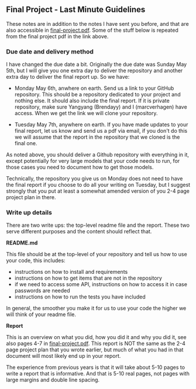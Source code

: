 ## Final Project - Last Minute Guidelines

These notes are in addition to the notes I have sent you before, and that are also accessible in [final-project.pdf](final-project.pdf). Some of the stuff below is repeated from the final project pdf in the link above.


### Due date and delivery method

I have changed the due date a bit. Originally the due date was Sunday May 5th, but I will give you one extra day to deliver the repository and another extra day to deliver the final report up. So we have:

- Monday May 6th, anwhere on earth. Send us a link to your GitHub repository. This should be a repository dedicated to your project and nothing else. It should also include the final report. If it is private repository, make sure Yangyang (Brendayy) and I (marcverhagen) have access. When we get the link we will clone your repository.

- Tuesday May 7th, anywhere on earth. If you have made updates to your final report, let us know and send us a pdf via email, if you don't do this we will assume that the report in the repository that we cloned is the final one.

As noted above, you should deliver a Github repository with everything in it, except potentially for very large models that your code needs to run, for those cases you need to document how to get those models.

Technically, the repository you give us on Monday does not need to have the final report if you choose to do all your writing on Tuesday, but I suggest strongly that you put at least a somewhat amended version of you 2-4 page project plan in there.


### Write up details

There are two write ups: the top-level readme file and the report. These two serve different purposes and the content should reflect that.

**README.md**

This file should be at the top-level of your repository and tell us how to use your code, this includes:

- instructions on how to install and requirements
- instructions on how to get items that are not in the repository
- if we need to access some API, instructions on how to access it in case passwords are needed
- instructions on how to run the tests you have included

In general, the smoother you make it for us to use your code the higher we will think of your readme file.

**Report**

This is an overview on what you did, how you did it and why you did it, see also pages 4-7 in [final-project.pdf](final-project.pdf). This report is NOT the same as the 2-4 page project plan that you wrote earlier, but much of what you had in that document will most likely end up in your report.

The experience from previous years is that it will take about 5-10 pages to write a report that is informative. And that is 5-10 real pages, not pages with large margins and double line spacing.